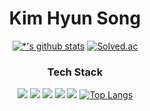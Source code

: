 <div align='center'>
  
# Kim Hyun Song

[![*'s github stats](https://github-readme-stats.vercel.app/api?username=kimhyunsong)](https://github.com/kimhyunsong)
[![Solved.ac](http://mazassumnida.wtf/api/generate_badge?boj=hyun0104)](https://solved.ac/profile/hyun0104)
  ### Tech Stack
<img src="https://img.shields.io/badge/Python-3766AB?style=flat-square&logo=Python&logoColor=white"/></a>
<img src="https://img.shields.io/badge/JavaScript-F7DF1E?style=flat-square&logo=JavaScript&logoColor=white"/></a>
<img src="https://img.shields.io/badge/React-61DAFB?style=flat-square&logo=React&logoColor=white"/></a>
<img src="https://img.shields.io/badge/Vue.js-4FC08D?style=flat-square&logo=Vue.js&logoColor=white"/></a>
<img src="https://img.shields.io/badge/Django-092E20?style=flat-square&logo=Django&logoColor=white"/></a>
[![Top Langs](https://github-readme-stats.vercel.app/api/top-langs/?username=kimhyunsong)](https://github.com/kimhyunsong/github-readme-stats)


 
  


</div>
<!--
**kimhyunsong/kimhyunsong** is a ✨ _special_ ✨ repository because its `README.md` (this file) appears on your GitHub profile.

Here are some ideas to get you started:

- 🔭 I’m currently working on ...
- 🌱 I’m currently learning ...
- 👯 I’m looking to collaborate on ...
- 🤔 I’m looking for help with ...
- 💬 Ask me about ...
- 📫 How to reach me: ...
- 😄 Pronouns: ...
- ⚡ Fun fact: ...
-->
